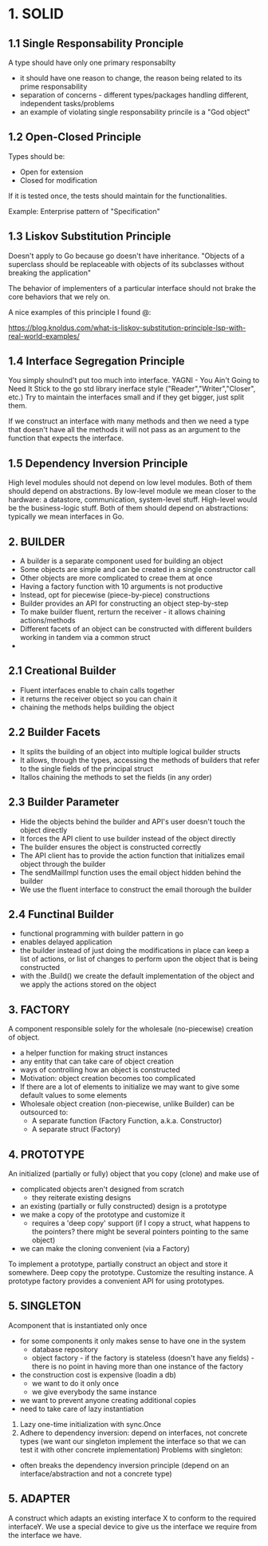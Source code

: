 # 1. SOLID

## 1.1 Single Responsability Pronciple
A type should have only one primary responsabilty
* it should have one reason to change, the reason being related to its prime responsability
* separation of concerns - different types/packages handling different, independent tasks/problems
* an example of violating single responsability princile is a "God object"

## 1.2 Open-Closed Principle
Types should be:
 -  Open for extension
 -  Closed for modification
 
 If it is tested once, the tests should maintain for the functionalities. 

Example: Enterprise pattern of "Specification"

## 1.3 Liskov Substitution Principle
Doesn't apply to Go because go doesn't have inheritance.
"Objects of a superclass should be replaceable with objects of its subclasses without breaking the application"

The behavior of implementers of a particular interface should not brake the core behaviors
that we rely on.

A nice examples of this principle I found @:

https://blog.knoldus.com/what-is-liskov-substitution-principle-lsp-with-real-world-examples/

## 1.4 Interface Segregation Principle
You simply shoulnd't put too much into interface.
YAGNI - You Ain't Going to Need It
Stick to the go std library inerface style ("Reader","Writer","Closer", etc.)
Try to maintain the interfaces small and if they get bigger, just split them.

If we construct an interface with many methods and then we need a type that doesn't
have all the methods it will not pass as an argument to the function that expects the interface. 

## 1.5 Dependency Inversion Principle
High level modules should not depend on low level modules. 
Both of them should depend on abstractions.
By low-level module we mean closer to the hardware: a datastore, communication, system-level stuff. 
High-level would be the business-logic stuff.
Both of them should depend on abstractions: typically we mean interfaces in Go.


## 2. BUILDER
- A builder is a separate component used for building an object
- Some objects are simple and can be created in a single constructor call
- Other objects are more complicated to creae them at once
- Having a factory function with 10 arguments is not productive
- Instead, opt for piecewise (piece-by-piece) constructions
- Builder provides an API for constructing an object step-by-step
- To make builder fluent, rerturn the receiver - it allows chaining actions/methods
- Different facets of an object can be constructed with different builders 
    working in tandem via a common struct
- 

## 2.1 Creational Builder
- Fluent interfaces enable to chain calls together
- it returns the receiver object so you can chain it
- chaining the methods helps building the object

## 2.2 Builder Facets
- It splits the building of an object into multiple logical builder structs
- It allows, through the types, accessing the methods of builders that refer to the single fields
    of the principal struct
- Itallos chaining the methods to set the fields (in any order)

## 2.3 Builder Parameter
- Hide the objects behind the builder and API's user doesn't touch the object directly
- It forces the API client to use builder instead of the object directly
- The builder ensures the object is constructed correctly
- The API client has to provide the action function that initializes email object through the builder 
- The sendMailImpl function uses the email object hidden behind the builder
- We use the fluent interface to construct the email thorough the builder

## 2.4 Functinal Builder
- functional programming with builder pattern in go
- enables delayed application
- the builder instead of just doing the modifications in place can keep a list of actions, 
    or list of changes to perform upon the object that is being constructed
- with the .Build() we create the default implementation of the object and we apply the actions stored on the object


## 3. FACTORY
A component responsible solely for the wholesale (no-piecewise) creation of object.

- a helper function for making struct instances
- any entity that can take care of object creation
- ways of controlling how an object is constructed
- Motivation: object creation becomes too complicated
- If there are a lot of elements to initialize we may want to give some default values to some elements
- Wholesale object creation (non-piecewise, unlike Builder) can be outsourced to:
    * A separate function (Factory Function, a.k.a. Constructor)
    * A separate struct (Factory)

## 4. PROTOTYPE
An initialized (partially or fully) object that you copy (clone) and make use of

- complicated objects aren't designed from scratch
    * they reiterate existing designs
- an existing (partially or fully constructed) design is a prototype
- we make a copy of the prototype and customize it
    * requires a 'deep copy' support (if I copy a struct, what happens to the pointers?
        there might be several pointers pointing to the same object)
- we can make the cloning convenient (via a Factory)

To implement a prototype, partially construct an object and store it somewhere.
Deep copy the prototype.
Customize the resulting instance.
A prototype factory provides a convenient API for using prototypes.

## 5. SINGLETON
Acomponent that is instantiated only once

- for some components it only makes sense to have  one in the system
    * database repository
    * object factory - if the factory is stateless (doesn't have any fields) - 
        there is no point in having more than one instance of the factory
- the construction cost is expensive (loadin a db)
    * we want to do it only once
    * we give everybody the same instance
- we want to prevent anyone creating additional copies
- need to take care of lazy instantiation

1. Lazy one-time initialization with sync.Once
2. Adhere to dependency inversion: depend on interfaces, not concrete types
    (we want our singleton implement the interface so that we can test it with other concrete implementation)
Problems with singleton:
- often breaks the dependency inversion principle (depend on an interface/abstraction and not a concrete type)

## 5. ADAPTER
A construct which adapts an existing interface X to conform to the required interfaceY.
We use a special device to give us the interface we require from the interface we have.
